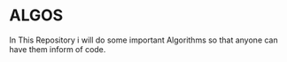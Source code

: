 # ALGOS

In This Repository  i will do some important Algorithms so that anyone can have them inform of  code.
